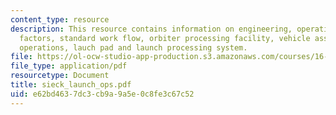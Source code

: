 ```yaml
---
content_type: resource
description: This resource contains information on engineering, operations, human
  factors, standard work flow, orbiter processing facility, vehicle assembly building
  operations, lauch pad and launch processing system.
file: https://ol-ocw-studio-app-production.s3.amazonaws.com/courses/16-885j-aircraft-systems-engineering-fall-2005/e62bd4637dc3cb9a9a5e0c8fe3c67c52_sieck_launch_ops.pdf
file_type: application/pdf
resourcetype: Document
title: sieck_launch_ops.pdf
uid: e62bd463-7dc3-cb9a-9a5e-0c8fe3c67c52
---
```

